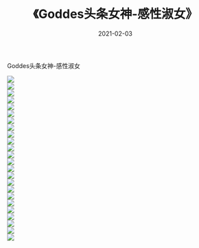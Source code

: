 ﻿---
layout: post
title:  《Goddes头条女神-感性淑女》
date:   2021-02-03
img: http://img.660000.xyz/Sharelink/网络美图/2021/Goddes头条女神-感性淑女/000.jpg
categories: [美女, 清纯, 唯美]
---

Goddes头条女神-感性淑女

  ![](http://img.660000.xyz/Sharelink/网络美图/2021/Goddes头条女神-感性淑女/001.jpg) <br> ![](http://img.660000.xyz/Sharelink/网络美图/2021/Goddes头条女神-感性淑女/002.jpg) <br> ![](http://img.660000.xyz/Sharelink/网络美图/2021/Goddes头条女神-感性淑女/003.jpg) <br> ![](http://img.660000.xyz/Sharelink/网络美图/2021/Goddes头条女神-感性淑女/004.jpg) <br> ![](http://img.660000.xyz/Sharelink/网络美图/2021/Goddes头条女神-感性淑女/005.jpg) <br> ![](http://img.660000.xyz/Sharelink/网络美图/2021/Goddes头条女神-感性淑女/006.jpg) <br> ![](http://img.660000.xyz/Sharelink/网络美图/2021/Goddes头条女神-感性淑女/007.jpg) <br> ![](http://img.660000.xyz/Sharelink/网络美图/2021/Goddes头条女神-感性淑女/008.jpg) <br> ![](http://img.660000.xyz/Sharelink/网络美图/2021/Goddes头条女神-感性淑女/009.jpg) <br> ![](http://img.660000.xyz/Sharelink/网络美图/2021/Goddes头条女神-感性淑女/010.jpg) <br> ![](http://img.660000.xyz/Sharelink/网络美图/2021/Goddes头条女神-感性淑女/011.jpg) <br> ![](http://img.660000.xyz/Sharelink/网络美图/2021/Goddes头条女神-感性淑女/012.jpg) <br> ![](http://img.660000.xyz/Sharelink/网络美图/2021/Goddes头条女神-感性淑女/013.jpg) <br> ![](http://img.660000.xyz/Sharelink/网络美图/2021/Goddes头条女神-感性淑女/014.jpg) <br> ![](http://img.660000.xyz/Sharelink/网络美图/2021/Goddes头条女神-感性淑女/015.jpg) <br> ![](http://img.660000.xyz/Sharelink/网络美图/2021/Goddes头条女神-感性淑女/016.jpg) <br> ![](http://img.660000.xyz/Sharelink/网络美图/2021/Goddes头条女神-感性淑女/017.jpg) <br> ![](http://img.660000.xyz/Sharelink/网络美图/2021/Goddes头条女神-感性淑女/018.jpg) <br> ![](http://img.660000.xyz/Sharelink/网络美图/2021/Goddes头条女神-感性淑女/019.jpg) <br> ![](http://img.660000.xyz/Sharelink/网络美图/2021/Goddes头条女神-感性淑女/020.jpg) <br> ![](http://img.660000.xyz/Sharelink/网络美图/2021/Goddes头条女神-感性淑女/021.jpg) <br> ![](http://img.660000.xyz/Sharelink/网络美图/2021/Goddes头条女神-感性淑女/022.jpg) <br> ![](http://img.660000.xyz/Sharelink/网络美图/2021/Goddes头条女神-感性淑女/023.jpg) <br> ![](http://img.660000.xyz/Sharelink/网络美图/2021/Goddes头条女神-感性淑女/024.jpg) <br>